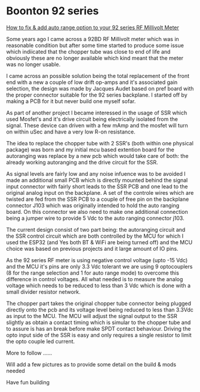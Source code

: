 # Boonton 92 series

<ins>How to fix & add auto range option to your 92 series RF Millivolt Meter</ins>

Some years ago I came across a 92BD RF Millivolt meter which was in reasonable condition
but after some time started to produce some issue which indiicated that the chopper tube
was close to end of life and obviously these are no longer available which kind meant that
the meter was no longer usable.

I came across an possible solution being the total replacement of the front end with a new
a couple of low drift op-amps and it's associated gain selection, the design was made by
Jacques Audet based on pref board with the proper connector suitable for the 92 series backplane.
I started off by making a PCB for it but never build one myself sofar.

As part of another project I became interessed in the usage of SSR which used Mosfet's and
it's drive circuit being electrically isolated from the signal. These device can driven with
a few mAmp and the mosfet will turn on within uSec and have a very low R-on resistance.

The idea to replace the chopper tube with 2 SSR's (both within one physical package) was born
and my initial mcu based extention board for the autoranging was replace by a new pcb which
would take care of both: the already working autoranging and the drive circuit for the SSR.

As signal levels are fairly low and any noise infuence was to be avoided I made an additional
small PCB which is directly mounted behind the signal input connector with fairly short leads 
to the SSR PCB and one lead to the original analog input on the backplane.
A set of the controle wires which are twisted are fed from the SSR PCB to a couple of free pin
on the backplane connector J103 which was originally intended to hold the auto ranging board.
On this connector we also need to make one additional connection being a jumper wire to provide
5 Vdc to the auto ranging connector j103.

The current design consist of two part being: the autoranging circuit and the SSR control circuit
which are both controlled by the MCU for which I used the ESP32 (and Yes both BT & WiFi are being
turned off) and the MCU choice was based on previous projects and it large amount of IO pins.

As the 92 series RF meter is using negative control voltage (upto -15 Vdc) and the MCU it's pins
are only 3.3 Vdc tolerant we are using 9 optocouplers (8 for the range selection and 1 for auto
range mode) to overcome this difference in control voltages. All what needed is to measure the
analog voltage which needs to be reduced to less than 3 Vdc which is done with a small divider
resistor network.

The chopper part takes the original chopper tube connector being plugged directly onto the pcb and
its voltage level being reduced to less than 3.3Vdc as input to the MCU. The MCU will adjust the signal
output to the SSR slightly as obtain a contact timing which is simular to the chopper tube and to
assure is has an break before make SPDT contact behaviour. Driving the opto input side of  the SSR
is easy and only requires a single resistor to limit the opto couple led current.


More to follow ......

Will add a few pictures as to provide some detail on the build & mods needed

Have fun building
